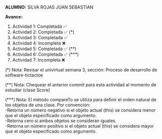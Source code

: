 **ALUMNO:** SILVA ROJAS JUAN SEBASTIAN  

**Avance:**
1) Actividad 1: Completada ✅
2) Actividad 2: Completada ✅ (*)
3) Actividad 3: Completada ✅
4) Actividad 4: Incompleta ❌
5) Actividad 5: Completada ✅ (**)
6) Actividad 6: Completada ✅ (***) 
7) Actividad 7: Incompleta ❌


(*) Nota: Revisar el univirtual semana 3, sección: Proceso de desarrollo de software-tictactoe  

(**) Nota: Chequear el anterior commit para esta actividad al momento de estudiar (clase Score)                     
  
(***) Nota: El método compareTo se utiliza para definir el orden natural de los objetos de una clase. Por convención:  
-Retorna un número negativo si el objeto actual (this) se considera menor que el objeto especificado como argumento.  
-Retorna cero si ambos objetos se consideran iguales.  
-Retorna un número positivo si el objeto actual (this) se considera mayor que el objeto especificado como argumento.  

   
 
